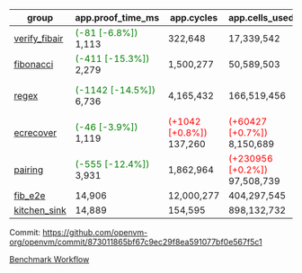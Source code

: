 | group | app.proof_time_ms | app.cycles | app.cells_used | leaf.proof_time_ms | leaf.cycles | leaf.cells_used |
| -- | -- | -- | -- | -- | -- | -- |
| [verify_fibair](https://github.com/openvm-org/openvm/blob/benchmark-results/benchmarks-pr/1567/verify_fibair-873011865bf67c9ec29f8ea591077bf0e567f5c1.md) |<span style='color: green'>(-81 [-6.8%])</span> 1,113 |  322,648 |  17,339,542 |- | - | - |
| [fibonacci](https://github.com/openvm-org/openvm/blob/benchmark-results/benchmarks-pr/1567/fibonacci-873011865bf67c9ec29f8ea591077bf0e567f5c1.md) |<span style='color: green'>(-411 [-15.3%])</span> 2,279 |  1,500,277 |  50,589,503 |<span style='color: green'>(-358 [-9.9%])</span> 3,266 |  1,248,054 |  69,834,290 |
| [regex](https://github.com/openvm-org/openvm/blob/benchmark-results/benchmarks-pr/1567/regex-873011865bf67c9ec29f8ea591077bf0e567f5c1.md) |<span style='color: green'>(-1142 [-14.5%])</span> 6,736 |  4,165,432 |  166,519,456 |<span style='color: green'>(-4162 [-29.7%])</span> 9,836 | <span style='color: green'>(-602471 [-15.2%])</span> 3,348,957 | <span style='color: green'>(-74738035 [-24.6%])</span> 228,917,343 |
| [ecrecover](https://github.com/openvm-org/openvm/blob/benchmark-results/benchmarks-pr/1567/ecrecover-873011865bf67c9ec29f8ea591077bf0e567f5c1.md) |<span style='color: green'>(-46 [-3.9%])</span> 1,119 | <span style='color: red'>(+1042 [+0.8%])</span> 137,260 | <span style='color: red'>(+60427 [+0.7%])</span> 8,150,689 |<span style='color: green'>(-1694 [-14.5%])</span> 10,013 | <span style='color: green'>(-77614 [-2.6%])</span> 2,934,904 | <span style='color: green'>(-3204698 [-1.3%])</span> 241,888,610 |
| [pairing](https://github.com/openvm-org/openvm/blob/benchmark-results/benchmarks-pr/1567/pairing-873011865bf67c9ec29f8ea591077bf0e567f5c1.md) |<span style='color: green'>(-555 [-12.4%])</span> 3,931 |  1,862,964 | <span style='color: red'>(+230956 [+0.2%])</span> 97,508,739 |<span style='color: green'>(-3825 [-43.8%])</span> 4,913 | <span style='color: green'>(-564138 [-21.9%])</span> 2,010,413 | <span style='color: green'>(-70715601 [-34.4%])</span> 134,809,997 |
| [fib_e2e](https://github.com/openvm-org/openvm/blob/benchmark-results/benchmarks-pr/1567/fib_e2e-873011865bf67c9ec29f8ea591077bf0e567f5c1.md) | 14,906 |  12,000,277 |  404,297,545 | 17,073 |  7,596,422 |  428,972,448 |
| [kitchen_sink](https://github.com/openvm-org/openvm/blob/benchmark-results/benchmarks-pr/1567/kitchen_sink-873011865bf67c9ec29f8ea591077bf0e567f5c1.md) | 14,889 |  154,595 |  898,132,732 | 23,370 |  7,991,178 |  732,640,897 |


Commit: https://github.com/openvm-org/openvm/commit/873011865bf67c9ec29f8ea591077bf0e567f5c1

[Benchmark Workflow](https://github.com/openvm-org/openvm/actions/runs/15779517556)
